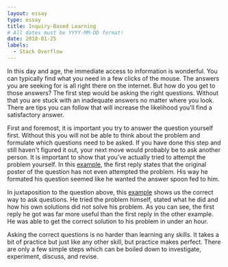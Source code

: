 ```yaml
---
layout: essay
type: essay
title: Inquiry-Based Learning
# All dates must be YYYY-MM-DD format!
date: 2018-01-25
labels:
  - Stack Overflow
---
```


In this day and age, the immediate access to information is wonderful. You can typically find what you need in a few clicks of the mouse. The answers you are seeking for is all right there on the internet. But how do you get to those answers? The first step would be asking the right questions. Without that you are stuck with an inadequate answers no matter where you look. There are tips you can follow that will increase the likelihood you'll find a satisfactory answer. 

First and foremost, it is important you try to answer the question yourself first. Without this you will not be able to think about the problem and formulate which questions need to be asked. If you have done this step and still haven't figured it out, your next move would probably be to ask another person. It is important to show that you've actually tried to attempt the problem yourself. In this <a href="https://stackoverflow.com/questions/45670264/how-to-delete-every-third-element-as-a-loop-from-an-array">example</a>, the first reply states that the original poster of the question has not even attempted the problem. His way he formated his question seemed like he wanted the answer spoon fed to him. 

In juxtaposition to the question above, this <a href="https://stackoverflow.com/questions/45608362/android-studio-3-0-beta-1-failed-to-resolve-com-android-supportmultidex1-0-2">example</a> shows us the correct way to ask questions. He tried the problem himself, stated what he did and how his own solutions did not solve his problem. As you can see, the first reply he got was far more useful than the first reply in the other example. He was able to get the correct solution to his problem in under an hour. 

Asking the correct questions is no harder than learning any skills. It takes a bit of practice but just like any other skill, but practice makes perfect. There are only a few simple steps which can be boiled down to investigate, experiment, discuss, and revise.
